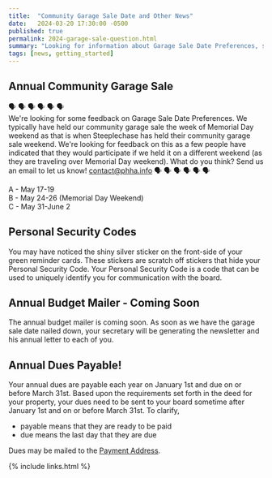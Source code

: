```yaml
---
title:  "Community Garage Sale Date and Other News"
date:   2024-03-20 17:30:00 -0500
published: true
permalink: 2024-garage-sale-question.html
summary: "Looking for information about Garage Sale Date Preferences, sharing other good information"
tags: [news, getting_started]
---
```


## Annual Community Garage Sale

🗣 🗣 🗣 🗣 🗣 🗣  
We're looking for some feedback on Garage Sale Date Preferences. We typically have held our community garage sale the week of Memorial Day weekend as that is when Steeplechase has held their community garage sale weekend. We're looking for feedback on this as a few people have indicated that they would participate if we held it on a different weekend (as they are traveling over Memorial Day weekend). What do you think? Send us an email to let us know! [contact@phha.info](mailto:contact@phha.info)
🗣 🗣 🗣 🗣 🗣 🗣  

A - May 17-19  
B - May 24-26 (Memorial Day Weekend)  
C - May 31-June 2

## Personal Security Codes

You may have noticed the shiny silver sticker on the front-side of your green reminder cards. These stickers are scratch off stickers that hide your Personal Security Code. Your Personal Security Code is a code that can be used to uniquely identify you for communication with the board.

## Annual Budget Mailer - Coming Soon

The annual budget mailer is coming soon. As soon as we have the garage sale date nailed down, your secretary will be generating the newsletter and his annual letter to each of you.

## Annual Dues Payable!

Your annual dues are payable each year on January 1st and due on or before March 31st. Based upon the requirements set forth in the deed for your property, your dues need to be sent to your board sometime after January 1st and on or before March 31st. To clarify,
 - payable means that they are ready to be paid
 - due means the last day that they are due

Dues may be mailed to the [Payment Address](/phha_fees.html#payment--correspondence-address).

{% include links.html %}